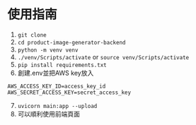 # 使用指南

1. ```git clone ```
2. ```cd product-image-generator-backend```
3. ```python -m venv venv```
4. ```./venv/Scripts/activate``` or ```source venv/Scripts/activate```
5. ```pip install requirements.txt```
6. 創建.env並把AWS key放入
```
AWS_ACCESS_KEY_ID=access_key_id
AWS_SECRET_ACCESS_KEY=secret_access_key
```
7. ```uvicorn main:app --upload```
8. 可以順利使用前端頁面